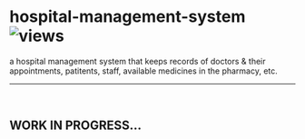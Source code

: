 # hospital-management-system &nbsp; ![views](https://visitor-badge.glitch.me/badge?page_id=code-chaser.hospital-management-system)
 a hospital management system that keeps records of doctors & their appointments, patitents, staff, available medicines in the pharmacy, etc.

___

<br>

## **WORK IN PROGRESS...**

